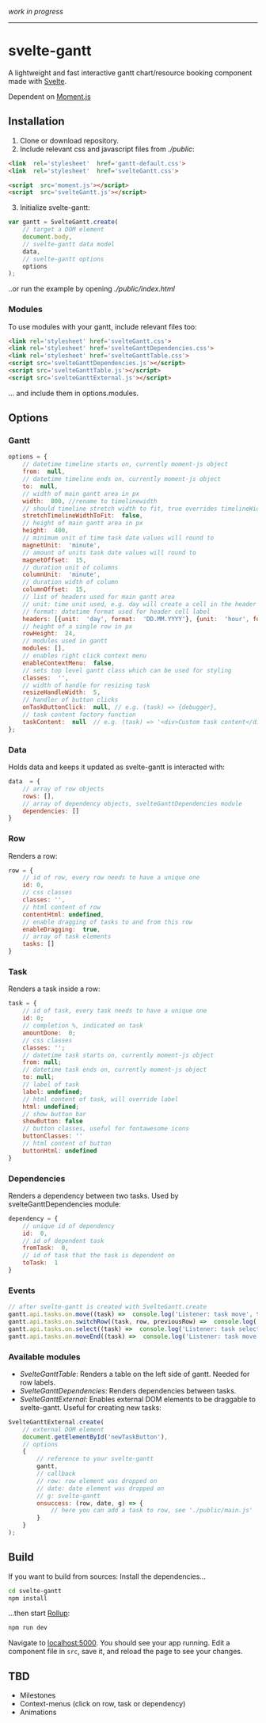 
*work in progress*

---

# svelte-gantt
A lightweight and fast interactive gantt chart/resource booking component made with [Svelte](https://svelte.technology/).

Dependent on [Moment.js](https://momentjs.com/)

## Installation

 1. Clone or download repository.  
 2. Include relevant css and javascript
    files from *./public*:

```html
<link  rel='stylesheet'  href='gantt-default.css'>
<link  rel='stylesheet'  href='svelteGantt.css'>

<script  src='moment.js'></script>
<script  src='svelteGantt.js'></script>
```

 3. Initialize svelte-gantt:
```js
var gantt = SvelteGantt.create(
	// target a DOM element
	document.body, 
	// svelte-gantt data model
	data, 
	// svelte-gantt options
	options
);
```
..or run the example by opening *./public/index.html*

### Modules
To use modules with your gantt, include relevant files too:
```html
<link rel='stylesheet' href='svelteGantt.css'>
<link rel='stylesheet' href='svelteGanttDependencies.css'>
<link rel='stylesheet' href='svelteGanttTable.css'>
<script src='svelteGanttDependencies.js'></script>
<script src='svelteGanttTable.js'></script>
<script src='svelteGanttExternal.js'></script>
```
... and include them in options.modules.

## Options

### Gantt
```js
options = {
	// datetime timeline starts on, currently moment-js object
	from:  null,
	// datetime timeline ends on, currently moment-js object
	to:  null,
	// width of main gantt area in px
	width:  800, //rename to timelinewidth
	// should timeline stretch width to fit, true overrides timelineWidth
	stretchTimelineWidthToFit:  false,
	// height of main gantt area in px
	height:  400,
	// minimum unit of time task date values will round to
	magnetUnit:  'minute',
	// amount of units task date values will round to
	magnetOffset:  15,
	// duration unit of columns
	columnUnit:  'minute',
	// duration width of column
	columnOffset:  15,
	// list of headers used for main gantt area
	// unit: time unit used, e.g. day will create a cell in the header for each day in the timeline
	// format: datetime format used for header cell label
	headers: [{unit:  'day', format:  'DD.MM.YYYY'}, {unit:  'hour', format:  'HH'}],
	// height of a single row in px
	rowHeight:  24,
	// modules used in gantt
	modules: [],
	// enables right click context menu
	enableContextMenu:  false,
	// sets top level gantt class which can be used for styling
	classes:  '',
	// width of handle for resizing task
	resizeHandleWidth:  5,
	// handler of button clicks
	onTaskButtonClick:  null, // e.g. (task) => {debugger},
	// task content factory function
	taskContent:  null  // e.g. (task) => '<div>Custom task content</div>'
};
```

### Data
Holds data and keeps it updated as svelte-gantt is interacted with:
```js
data  = {
	// array of row objects
	rows: [],
	// array of dependency objects, svelteGanttDependencies module
	dependencies: []
}
```

### Row
Renders a row:
```js
row = {
	// id of row, every row needs to have a unique one
	id: 0,
	// css classes
	classes: '',
	// html content of row
	contentHtml: undefined,
	// enable dragging of tasks to and from this row
	enableDragging:  true,
	// array of task elements
	tasks: []
}
```


### Task
Renders a task inside a row:
```js
task = {
	// id of task, every task needs to have a unique one
	id: 0;
	// completion %, indicated on task
	amountDone:  0;
	// css classes
	classes: '';
	// datetime task starts on, currently moment-js object
	from: null;
	// datetime task ends on, currently moment-js object
	to: null;
	// label of task
	label: undefined;
	// html content of task, will override label
	html: undefined;
	// show button bar
	showButton: false
	// button classes, useful for fontawesome icons
	buttonClasses: ''
	// html content of button
	buttonHtml: undefined
}
```

### Dependencies 
Renders a dependency between two tasks. Used by svelteGanttDependencies module:
```js
dependency = {
	// unique id of dependency
	id:  0,
	// id of dependent task
	fromTask:  0,
	// id of task that the task is dependent on
	toTask:  1
}
```
### Events
```js
// after svelte-gantt is created with SvelteGantt.create
gantt.api.tasks.on.move((task) =>  console.log('Listener: task move', task));
gantt.api.tasks.on.switchRow((task, row, previousRow) =>  console.log('Listener: task switched row', task));
gantt.api.tasks.on.select((task) =>  console.log('Listener: task selected', task));
gantt.api.tasks.on.moveEnd((task) =>  console.log('Listener: task move end', task));
```
### Available modules

 - *SvelteGanttTable*: Renders a table on the left side of gantt. Needed for row labels.
 - *SvelteGanttDependencies*: Renders dependencies between tasks.
 - *SvelteGanttExternal*: Enables external DOM elements to be draggable to svelte-gantt. Useful for creating new tasks:

```js
SvelteGanttExternal.create(
	// external DOM element
	document.getElementById('newTaskButton'), 
	// options
	{
		// reference to your svelte-gantt 
		gantt,
		// callback
		// row: row element was dropped on
		// date: date element was dropped on
		// g: svelte-gantt
		onsuccess: (row, date, g) => {
			// here you can add a task to row, see './public/main.js'
		}
	}
);
```

## Build

  

If you want to build from sources:
Install the dependencies...

  

```bash
cd svelte-gantt
npm install
```

  

...then start [Rollup](https://rollupjs.org):

  

```bash
npm run dev
```

  

Navigate to [localhost:5000](http://localhost:5000). You should see your app running. Edit a component file in `src`, save it, and reload the page to see your changes.

## TBD

 - Milestones 
 - Context-menus (click on row, task or dependency)
 - Animations

